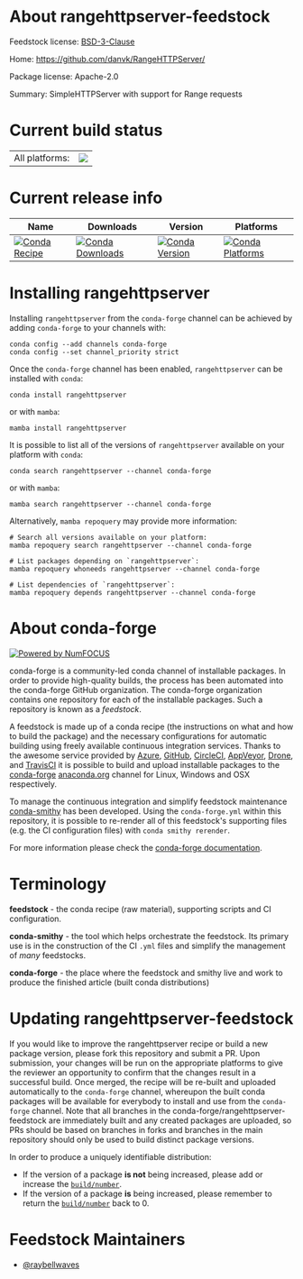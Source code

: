 About rangehttpserver-feedstock
===============================

Feedstock license: [BSD-3-Clause](https://github.com/conda-forge/rangehttpserver-feedstock/blob/main/LICENSE.txt)

Home: https://github.com/danvk/RangeHTTPServer/

Package license: Apache-2.0

Summary: SimpleHTTPServer with support for Range requests

Current build status
====================


<table><tr><td>All platforms:</td>
    <td>
      <a href="https://dev.azure.com/conda-forge/feedstock-builds/_build/latest?definitionId=16754&branchName=main">
        <img src="https://dev.azure.com/conda-forge/feedstock-builds/_apis/build/status/rangehttpserver-feedstock?branchName=main">
      </a>
    </td>
  </tr>
</table>

Current release info
====================

| Name | Downloads | Version | Platforms |
| --- | --- | --- | --- |
| [![Conda Recipe](https://img.shields.io/badge/recipe-rangehttpserver-green.svg)](https://anaconda.org/conda-forge/rangehttpserver) | [![Conda Downloads](https://img.shields.io/conda/dn/conda-forge/rangehttpserver.svg)](https://anaconda.org/conda-forge/rangehttpserver) | [![Conda Version](https://img.shields.io/conda/vn/conda-forge/rangehttpserver.svg)](https://anaconda.org/conda-forge/rangehttpserver) | [![Conda Platforms](https://img.shields.io/conda/pn/conda-forge/rangehttpserver.svg)](https://anaconda.org/conda-forge/rangehttpserver) |

Installing rangehttpserver
==========================

Installing `rangehttpserver` from the `conda-forge` channel can be achieved by adding `conda-forge` to your channels with:

```
conda config --add channels conda-forge
conda config --set channel_priority strict
```

Once the `conda-forge` channel has been enabled, `rangehttpserver` can be installed with `conda`:

```
conda install rangehttpserver
```

or with `mamba`:

```
mamba install rangehttpserver
```

It is possible to list all of the versions of `rangehttpserver` available on your platform with `conda`:

```
conda search rangehttpserver --channel conda-forge
```

or with `mamba`:

```
mamba search rangehttpserver --channel conda-forge
```

Alternatively, `mamba repoquery` may provide more information:

```
# Search all versions available on your platform:
mamba repoquery search rangehttpserver --channel conda-forge

# List packages depending on `rangehttpserver`:
mamba repoquery whoneeds rangehttpserver --channel conda-forge

# List dependencies of `rangehttpserver`:
mamba repoquery depends rangehttpserver --channel conda-forge
```


About conda-forge
=================

[![Powered by
NumFOCUS](https://img.shields.io/badge/powered%20by-NumFOCUS-orange.svg?style=flat&colorA=E1523D&colorB=007D8A)](https://numfocus.org)

conda-forge is a community-led conda channel of installable packages.
In order to provide high-quality builds, the process has been automated into the
conda-forge GitHub organization. The conda-forge organization contains one repository
for each of the installable packages. Such a repository is known as a *feedstock*.

A feedstock is made up of a conda recipe (the instructions on what and how to build
the package) and the necessary configurations for automatic building using freely
available continuous integration services. Thanks to the awesome service provided by
[Azure](https://azure.microsoft.com/en-us/services/devops/), [GitHub](https://github.com/),
[CircleCI](https://circleci.com/), [AppVeyor](https://www.appveyor.com/),
[Drone](https://cloud.drone.io/welcome), and [TravisCI](https://travis-ci.com/)
it is possible to build and upload installable packages to the
[conda-forge](https://anaconda.org/conda-forge) [anaconda.org](https://anaconda.org/)
channel for Linux, Windows and OSX respectively.

To manage the continuous integration and simplify feedstock maintenance
[conda-smithy](https://github.com/conda-forge/conda-smithy) has been developed.
Using the ``conda-forge.yml`` within this repository, it is possible to re-render all of
this feedstock's supporting files (e.g. the CI configuration files) with ``conda smithy rerender``.

For more information please check the [conda-forge documentation](https://conda-forge.org/docs/).

Terminology
===========

**feedstock** - the conda recipe (raw material), supporting scripts and CI configuration.

**conda-smithy** - the tool which helps orchestrate the feedstock.
                   Its primary use is in the construction of the CI ``.yml`` files
                   and simplify the management of *many* feedstocks.

**conda-forge** - the place where the feedstock and smithy live and work to
                  produce the finished article (built conda distributions)


Updating rangehttpserver-feedstock
==================================

If you would like to improve the rangehttpserver recipe or build a new
package version, please fork this repository and submit a PR. Upon submission,
your changes will be run on the appropriate platforms to give the reviewer an
opportunity to confirm that the changes result in a successful build. Once
merged, the recipe will be re-built and uploaded automatically to the
`conda-forge` channel, whereupon the built conda packages will be available for
everybody to install and use from the `conda-forge` channel.
Note that all branches in the conda-forge/rangehttpserver-feedstock are
immediately built and any created packages are uploaded, so PRs should be based
on branches in forks and branches in the main repository should only be used to
build distinct package versions.

In order to produce a uniquely identifiable distribution:
 * If the version of a package **is not** being increased, please add or increase
   the [``build/number``](https://docs.conda.io/projects/conda-build/en/latest/resources/define-metadata.html#build-number-and-string).
 * If the version of a package **is** being increased, please remember to return
   the [``build/number``](https://docs.conda.io/projects/conda-build/en/latest/resources/define-metadata.html#build-number-and-string)
   back to 0.

Feedstock Maintainers
=====================

* [@raybellwaves](https://github.com/raybellwaves/)

